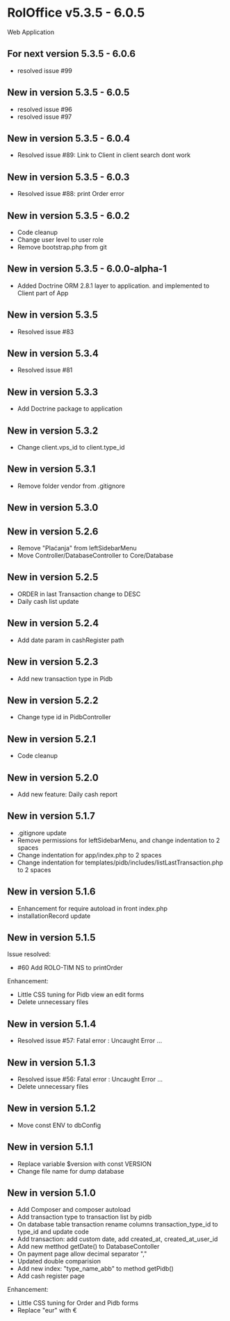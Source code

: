# RolOffice v5.3.5 - 6.0.5

Web Application

## For next version 5.3.5 - 6.0.6

- resolved issue #99

## New in version 5.3.5 - 6.0.5

- resolved issue #96
- resolved issue #97

## New in version 5.3.5 - 6.0.4

- Resolved issue #89: Link to Client in client search dont work

## New in version 5.3.5 - 6.0.3

- Resolved issue #88: print Order error

## New in version 5.3.5 - 6.0.2

- Code cleanup
- Change user level to user role
- Remove bootstrap.php from git

## New in version 5.3.5 - 6.0.0-alpha-1

- Added Doctrine ORM 2.8.1 layer to application. and implemented to Client part of App

## New in version 5.3.5

- Resolved issue #83

## New in version 5.3.4

- Resolved issue #81 

## New in version 5.3.3

- Add Doctrine package to application

## New in version 5.3.2

- Change client.vps_id to client.type_id

## New in version 5.3.1

- Remove folder vendor from .gitignore

## New in version 5.3.0

## New in version 5.2.6

- Remove "Plaćanja" from leftSidebarMenu
- Move Controller/DatabaseController to Core/Database

## New in version 5.2.5

- ORDER in last Transaction change to DESC
- Daily cash list update

## New in version 5.2.4

- Add date param in cashRegister path

## New in version 5.2.3

- Add new transaction type in Pidb

## New in version 5.2.2

- Change type id in PidbController

## New in version 5.2.1

- Code cleanup

## New in version 5.2.0

- Add new feature: Daily cash report

## New in version 5.1.7

- .gitignore update
- Remove permissions for leftSidebarMenu, and change indentation to 2 spaces
- Change indentation for app/index.php to 2 spaces
- Change indentation for templates/pidb/includes/listLastTransaction.php to 2 spaces

## New in version 5.1.6

- Enhancement for require autoload in front index.php
- installationRecord update

## New in version 5.1.5

Issue resolved:

- #60 Add ROLO-TIM NS to printOrder

Enhancement:

- Little CSS tuning for Pidb view an edit forms
- Delete unnecessary files

## New in version 5.1.4

- Resolved issue #57: Fatal error : Uncaught Error ...

## New in version 5.1.3

- Resolved issue #56: Fatal error : Uncaught Error ...
- Delete unnecessary files

## New in version 5.1.2

- Move const ENV to dbConfig

## New in version 5.1.1

- Replace variable $version with const VERSION
- Change file name for dump database

## New in version 5.1.0

- Add Composer and composer autoload
- Add transaction type to transaction list by pidb
- On database table transaction rename columns transaction_type_id to type_id and update code
- Add transaction: add custom date, add created_at, created_at_user_id
- Add new metthod getDate() to DatabaseContoller
- On payment page allow decimal separator ","
- Updated double comparision
- Add new index: "type_name_abb" to method getPidb()
- Add cash register page

Enhancement:

- Little CSS tuning for Order and Pidb forms
- Replace "eur" with €
